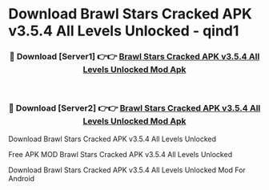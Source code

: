 # Download Brawl Stars Cracked APK v3.5.4 All Levels Unlocked - qind1



<div align="center">
<h3>🔴 Download [Server1] 👉👉 <a href="https://momento.my/?title=Brawl_Stars_Cracked_APK_v3.5.4_All_Levels_Unlocked">Brawl Stars Cracked APK v3.5.4 All Levels Unlocked Mod Apk</a></h3><br>

<h3>🔴 Download [Server2] 👉👉 <a href="https://momento.my/?title=Brawl_Stars_Cracked_APK_v3.5.4_All_Levels_Unlocked">Brawl Stars Cracked APK v3.5.4 All Levels Unlocked Mod Apk</a></h3>
</div>



Download Brawl Stars Cracked APK v3.5.4 All Levels Unlocked 

Free APK MOD Brawl Stars Cracked APK v3.5.4 All Levels Unlocked 

Download Brawl Stars Cracked APK v3.5.4 All Levels Unlocked Mod For Android
